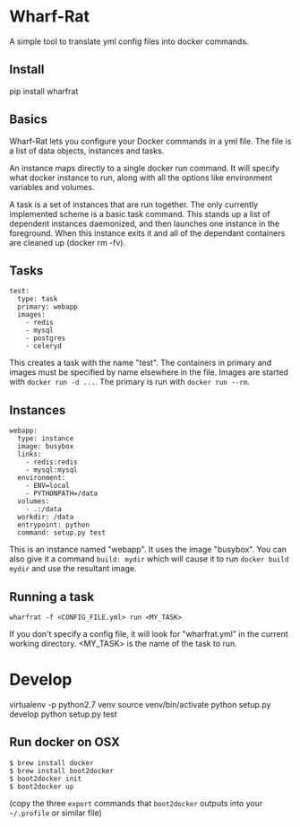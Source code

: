 # Wharf-Rat

A simple tool to translate yml config files into docker commands.

## Install

pip install wharfrat

## Basics

Wharf-Rat lets you configure your Docker commands in a yml file.  The file
is a list of data objects, instances and tasks.

An instance maps directly to a single docker run command.  It will specify
what docker instance to run, along with all the options like environment
variables and volumes.

A task is a set of instances that are run together.  The only currently
implemented scheme is a basic task command.  This stands up a list of
dependent instances daemonized, and then launches one instance in the
foreground.  When this instance exits it and all of the dependant containers
are cleaned up (docker rm -fv).  

## Tasks

```
test:
  type: task
  primary: webapp
  images:
    - redis
    - mysql
    - postgres
    - celeryd
```

This creates a task with the name "test".  The containers in primary and images
must be specified by name elsewhere in the file.  Images are started with
`docker run -d ...`.  The primary is run with `docker run --rm`.  

## Instances

```
webapp:
  type: instance
  image: busybox
  links:
    - redis:redis
    - mysql:mysql
  environment:
    - ENV=local
    - PYTHONPATH=/data
  volumes:
    - .:/data
  workdir: /data
  entrypoint: python
  command: setup.py test
```

This is an instance named "webapp".  It uses the image "busybox".  You can also
give it a command `build: mydir` which will cause it to run `docker build mydir`
and use the resultant image.  

## Running a task

`wharfrat -f <CONFIG_FILE.yml> run <MY_TASK>`

If you don't specify a config file, it will look for "wharfrat.yml" in the
current working directory.  <MY_TASK> is the name of the task to run.

# Develop

virtualenv -p python2.7 venv
source venv/bin/activate
python setup.py develop
python setup.py test

## Run docker on OSX
    $ brew install docker
    $ brew install boot2docker
    $ boot2docker init
    $ boot2docker up

(copy the three `export` commands that `boot2docker` outputs into your `~/.profile` or similar file)
